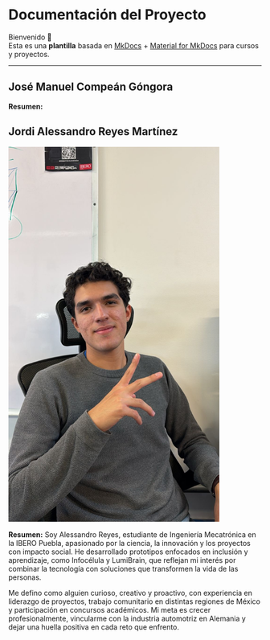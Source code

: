 # Documentación del Proyecto

Bienvenido 👋  
Esta es una **plantilla** basada en [MkDocs](https://www.mkdocs.org/) + [Material for MkDocs](https://squidfunk.github.io/mkdocs-material/) para cursos y proyectos.

---

## José Manuel Compeán Góngora 

**Resumen:** 


















## Jordi Alessandro Reyes Martínez

<img src="../recursos/imgs/img_ale.jpg" alt="..." width="420">

**Resumen:** Soy Alessandro Reyes, estudiante de Ingeniería Mecatrónica en la IBERO Puebla, apasionado por la ciencia, la innovación y los proyectos con impacto social. He desarrollado prototipos enfocados en inclusión y aprendizaje, como Infocélula y LumiBrain, que reflejan mi interés por combinar la tecnología con soluciones que transformen la vida de las personas.

Me defino como alguien curioso, creativo y proactivo, con experiencia en liderazgo de proyectos, trabajo comunitario en distintas regiones de México y participación en concursos académicos. Mi meta es crecer profesionalmente, vincularme con la industria automotriz en Alemania y dejar una huella positiva en cada reto que enfrento.

